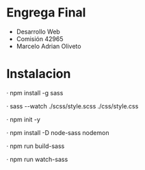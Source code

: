 # Engrega Final 
- Desarrollo Web
- Comisión 42965
- Marcelo Adrian Oliveto

# Instalacion

· npm install -g sass

· sass --watch ./scss/style.scss ./css/style.css

· npm init -y

· npm install -D node-sass nodemon

· npm run build-sass

· npm run watch-sass